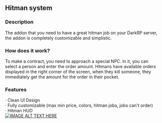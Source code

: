 ## Hitman system
### Description
The addon that you need to have a great hitman job on your DarkRP server, the addon is completely customizable and simplistic.
### How does it work?
To make a contract, you need to approach a special NPC. In it, you can select a person and enter the order amount. Hitmans have available orders displayed in the right corner of the screen, when they kill someone, they immediately get the amount for the order in their pocket.
### Features
· Clean UI Design  
· Fully customizable (max min price, colors, hitman jobs, jobs can't order)  
· Hitman HUD  
[![IMAGE ALT TEXT HERE](https://img.youtube.com/vi/eBM8xS-4onA/0.jpg)](https://www.youtube.com/watch?v=eBM8xS-4onA)
